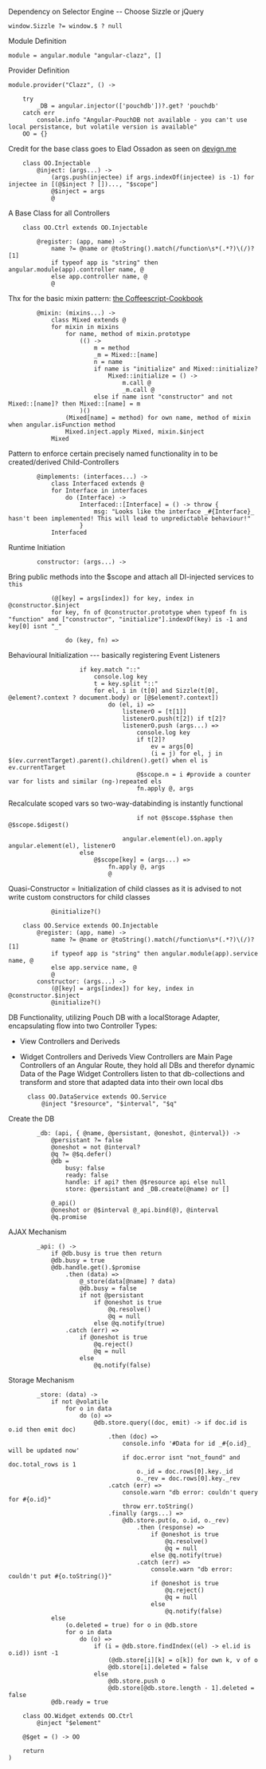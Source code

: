 Dependency on Selector Engine -- Choose Sizzle or jQuery

	window.Sizzle ?= window.$ ? null

Module Definition

	module = angular.module "angular-clazz", []

Provider Definition

	module.provider("Clazz", () ->

		try
			_DB = angular.injector(['pouchdb'])?.get? 'pouchdb'
		catch err
			console.info "Angular-PouchDB not available - you can't use local persistance, but volatile version is available"
		OO = {}

Credit for the base class goes to Elad Ossadon as seen on [devign.me](http://www.devign.me/angular-dot-js-coffeescript-controller-base-class)

		class OO.Injectable
			@inject: (args...) ->
				(args.push(injectee) if args.indexOf(injectee) is -1) for injectee in [(@$inject ? [])..., "$scope"]
				@$inject = args
				@

A Base Class for all Controllers

		class OO.Ctrl extends OO.Injectable

			@register: (app, name) ->
				name ?= @name or @toString().match(/function\s*(.*?)\(/)?[1]
				if typeof app is "string" then angular.module(app).controller name, @
				else app.controller name, @
				@

Thx for the basic mixin pattern: [the Coffeescript-Cookbook](http://coffeescriptcookbook.com/chapters/classes_and_objects/mixins)

			@mixin: (mixins...) ->
				class Mixed extends @
				for mixin in mixins
					for name, method of mixin.prototype
						(() ->
							m = method
							_m = Mixed::[name]
							n = name
							if name is "initialize" and Mixed::initialize?
								Mixed::initialize = () ->
									m.call @
									_m.call @
							else if name isnt "constructor" and not Mixed::[name]? then Mixed::[name] = m
						)()
					(Mixed[name] = method) for own name, method of mixin when angular.isFunction method
					Mixed.inject.apply Mixed, mixin.$inject
				Mixed

Pattern to enforce certain precisely named functionality in to be created/derived Child-Controllers

			@implements: (interfaces...) ->
				class Interfaced extends @
				for Interface in interfaces
					do (Interface) ->
						Interfaced::[Interface] = () -> throw {
							msg: "Looks like the interface _#{Interface}_ hasn't been implemented! This will lead to unpredictable behaviour!"
						}
				Interfaced

Runtime Initiation

			constructor: (args...) ->

Bring public methods into the $scope and attach all DI-injected services to `this`

				(@[key] = args[index]) for key, index in @constructor.$inject
				for key, fn of @constructor.prototype when typeof fn is "function" and ["constructor", "initialize"].indexOf(key) is -1 and key[0] isnt "_"

					do (key, fn) =>

Behavioural Initialization --- basically registering Event Listeners

						if key.match "::"
							console.log key
							t = key.split "::"
							for el, i in (t[0] and Sizzle(t[0], @element?.context ? document.body) or [@$element?.context])
								do (el, i) =>
									listenerO = [t[1]]
									listenerO.push(t[2]) if t[2]?
									listenerO.push (args...) =>
										console.log key
										if t[2]?
											ev = args[0]
											(i = j) for el, j in $(ev.currentTarget).parent().children().get() when el is ev.currentTarget
										@$scope.n = i #provide a counter var for lists and similar (ng-)repeated els
										fn.apply @, args

Recalculate scoped vars so two-way-databinding is instantly functional

										if not @$scope.$$phase then @$scope.$digest()

									angular.element(el).on.apply angular.element(el), listenerO
						else
							@$scope[key] = (args...) =>
								fn.apply @, args
								@

Quasi-Constructor = Initialization of child classes as it is advised to not write custom constructors for child classes

				@initialize?()

		class OO.Service extends OO.Injectable
			@register: (app, name) ->
				name ?= @name or @toString().match(/function\s*(.*?)\(/)?[1]
				if typeof app is "string" then angular.module(app).service name, @
				else app.service name, @
				@		
			constructor: (args...) ->
				(@[key] = args[index]) for key, index in @constructor.$inject
				@initialize?()

DB Functionality, utilizing Pouch DB with a localStorage Adapter, encapsulating flow into two Controller Types:
* View Controllers and Deriveds
* Widget Controllers and Deriveds
View Controllers are Main Page Controllers of an Angular Route, they hold all DBs and therefor dynamic Data of the Page
Widget Controllers listen to that db-collections and transform and store that adapted data into their own local dbs

		class OO.DataService extends OO.Service
			@inject "$resource", "$interval", "$q"

Create the DB

			_db: (api, { @name, @persistant, @oneshot, @interval}) ->
				@persistant ?= false
				@oneshot = not @interval?
				@q ?= @$q.defer()
				@db =
					busy: false
					ready: false
					handle: if api? then @$resource api else null
					store: @persistant and _DB.create(@name) or []
			
				@_api()
				@oneshot or @$interval @_api.bind(@), @interval
				@q.promise

AJAX Mechanism

			_api: () ->
				if @db.busy is true then return
				@db.busy = true
				@db.handle.get().$promise
					.then (data) =>
						@_store(data[@name] ? data)
						@db.busy = false
						if not @persistant
							if @oneshot is true 
								@q.resolve()
								@q = null
							else @q.notify(true)
					.catch (err) =>
						if @oneshot is true 
							@q.reject()
							@q = null
						else 
							@q.notify(false)


Storage Mechanism

			_store: (data) ->
				if not @volatile
					for o in data
						do (o) =>
							@db.store.query((doc, emit) -> if doc.id is o.id then emit doc)
								.then (doc) =>
									console.info '#Data for id _#{o.id}_ will be updated now'
									if doc.error isnt "not_found" and doc.total_rows is 1
										o._id = doc.rows[0].key._id
										o._rev = doc.rows[0].key._rev
								.catch (err) =>
									console.warn "db error: couldn't query for #{o.id}"
									throw err.toString()
								.finally (args...) =>
									@db.store.put(o, o.id, o._rev)
										.then (response) =>
											if @oneshot is true 
												@q.resolve()
												@q = null
											else @q.notify(true)
										.catch (err) =>
											console.warn "db error: couldn't put #{o.toString()}"
											if @oneshot is true 
												@q.reject()
												@q = null
											else 
												@q.notify(false)
				else
					(o.deleted = true) for o in @db.store
					for o in data
						do (o) =>
							if (i = @db.store.findIndex((el) -> el.id is o.id)) isnt -1
								(@db.store[i][k] = o[k]) for own k, v of o
								@db.store[i].deleted = false
							else 
								@db.store.push o
								@db.store[@db.store.length - 1].deleted = false
				@db.ready = true

		class OO.Widget extends OO.Ctrl
			@inject "$element"

		@$get = () -> OO

		return
	)
